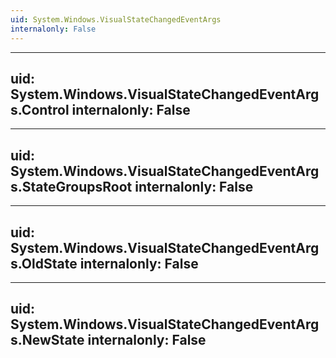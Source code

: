 ```yaml
---
uid: System.Windows.VisualStateChangedEventArgs
internalonly: False
---
```


---
uid: System.Windows.VisualStateChangedEventArgs.Control
internalonly: False
---

---
uid: System.Windows.VisualStateChangedEventArgs.StateGroupsRoot
internalonly: False
---

---
uid: System.Windows.VisualStateChangedEventArgs.OldState
internalonly: False
---

---
uid: System.Windows.VisualStateChangedEventArgs.NewState
internalonly: False
---
